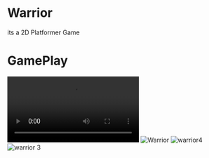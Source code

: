 # Warrior
its a 2D Platformer Game

# GamePlay
![Warrior](https://user-images.githubusercontent.com/95414680/199899398-e8a1c8c0-4e84-4958-be0f-76ba1748af39.mp4)
![Warrior](https://user-images.githubusercontent.com/95414680/199897275-31afadbc-786b-416b-9125-988c07093498.png)
![warrior4](https://user-images.githubusercontent.com/95414680/199897297-c9ee24bb-f0a8-486a-83f7-02b2d7bfe479.png)
![warrior 3](https://user-images.githubusercontent.com/95414680/199897329-2993529b-cb91-4074-a981-3b233499ce88.png)
